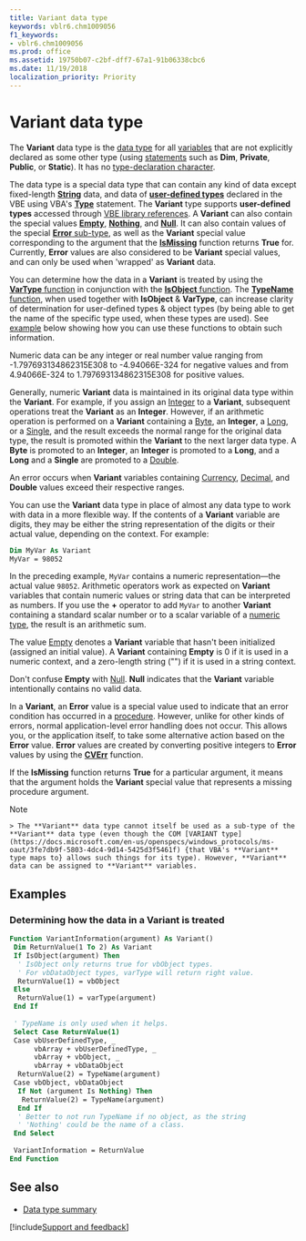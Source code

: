 ```yaml
---
title: Variant data type
keywords: vblr6.chm1009056
f1_keywords:
- vblr6.chm1009056
ms.prod: office
ms.assetid: 19750b07-c2bf-dff7-67a1-91b06338cbc6
ms.date: 11/19/2018
localization_priority: Priority
---
```



# Variant data type

The **Variant** data type is the [data type](../../Glossary/vbe-glossary.md#data-type) for all [variables](../../Glossary/vbe-glossary.md#variable) that are not explicitly declared as some other type (using [statements](../../Glossary/vbe-glossary.md#statement) such as **Dim**, **Private**, **Public**, or **Static**). It has no [type-declaration character](../../Glossary/vbe-glossary.md#type-declaration-character).

The data type is a special data type that can contain any kind of data except fixed-length [**String**](../../Glossary/vbe-glossary.md#string-data-type) data, and data of [**user-defined types**](../../Glossary/vbe-glossary.md#user-defined-type) declared in the VBE using VBA's [**Type**](../../reference/user-interface-help/type-statement.md) statement. The **Variant** type supports **user-defined types** accessed through [VBE library references](../../how-to/set-reference-to-a-type-library.md). A **Variant** can also contain the special values [**Empty**](../../Glossary/vbe-glossary.md#empty), [**Nothing**](../../reference/user-interface-help/nothing-keyword.md), and [**Null**](../../Glossary/vbe-glossary.md#null). It can also contain values of the special [**Error** sub-type](../../reference/user-interface-help/cverr-function.md), as well as the **Variant** special value corresponding to the argument that the [**IsMissing**](../Reference/User-Interface-Help/ismissing-function.md) function returns **True** for. Currently, **Error** values are also considered to be **Variant** special values, and can only be used when 'wrapped' as **Variant** data.

You can determine how the data in a **Variant** is treated by using the [**VarType** function](../../reference/user-interface-help/vartype-function.md) in conjunction with the [**IsObject** function](../../reference/user-interface-help/isobject-function.md). The [**TypeName** function](../../reference/user-interface-help/typename-function.md), when used together with **IsObject** & **VarType**, can increase clarity of determination for user-defined types & object types (by being able to get the name of the specific type used, when these types are used). See [example](#determining-how-the-data-in-a-variant-is-treated) below showing how you can use these functions to obtain such information.

Numeric data can be any integer or real number value ranging from -1.797693134862315E308 to -4.94066E-324 for negative values and from 4.94066E-324 to 1.797693134862315E308 for positive values. 

Generally, numeric **Variant** data is maintained in its original data type within the **Variant**. For example, if you assign an [Integer](../../Glossary/vbe-glossary.md#integer-data-type) to a **Variant**, subsequent operations treat the **Variant** as an **Integer**. However, if an arithmetic operation is performed on a **Variant** containing a [Byte](../../Glossary/vbe-glossary.md#byte-data-type), an **Integer**, a [Long](../../Glossary/vbe-glossary.md#long-data-type), or a [Single](../../Glossary/vbe-glossary.md#single-data-type), and the result exceeds the normal range for the original data type, the result is promoted within the **Variant** to the next larger data type. A **Byte** is promoted to an **Integer**, an **Integer** is promoted to a **Long**, and a **Long** and a **Single** are promoted to a [Double](../../Glossary/vbe-glossary.md#double-data-type). 

An error occurs when **Variant** variables containing [Currency](../../Glossary/vbe-glossary.md#currency-data-type), [Decimal](../../Glossary/vbe-glossary.md#decimal-data-type), and **Double** values exceed their respective ranges.

You can use the **Variant** data type in place of almost any data type to work with data in a more flexible way. If the contents of a **Variant** variable are digits, they may be either the string representation of the digits or their actual value, depending on the context. For example:

```vb
Dim MyVar As Variant 
MyVar = 98052 

```

In the preceding example, `MyVar` contains a numeric representation&mdash;the actual value `98052`. Arithmetic operators work as expected on **Variant** variables that contain numeric values or string data that can be interpreted as numbers. If you use the **+** operator to add `MyVar` to another **Variant** containing a standard scalar number or to a scalar variable of a [numeric type](../../Glossary/vbe-glossary.md#numeric-type), the result is an arithmetic sum.

The value [Empty](../../Glossary/vbe-glossary.md#empty) denotes a **Variant** variable that hasn't been initialized (assigned an initial value). A **Variant** containing **Empty** is 0 if it is used in a numeric context, and a zero-length string ("") if it is used in a string context.

Don't confuse **Empty** with [Null](../../Glossary/vbe-glossary.md#null). **Null** indicates that the **Variant** variable intentionally contains no valid data.

In a **Variant**, an **Error** value is a special value used to indicate that an error condition has occurred in a [procedure](../../Glossary/vbe-glossary.md#procedure). However, unlike for other kinds of errors, normal application-level error handling does not occur. This allows you, or the application itself, to take some alternative action based on the **Error** value. **Error** values are created by converting positive integers to **Error** values by using the **[CVErr](cverr-function.md)** function.

If the **IsMissing** function returns **True** for a particular argument, it means that the argument holds the **Variant** special value that represents a missing procedure argument.

 > [!NOTE] 
	> The **Variant** data type cannot itself be used as a sub-type of the **Variant** data type (even though the COM [VARIANT type](https://docs.microsoft.com/en-us/openspecs/windows_protocols/ms-oaut/3fe7db9f-5803-4dc4-9d14-5425d3f5461f) {that VBA's **Variant** type maps to} allows such things for its type). However, **Variant** data can be assigned to **Variant** variables.

## Examples

### Determining how the data in a Variant is treated

```vb
Function VariantInformation(argument) As Variant()
 Dim ReturnValue(1 To 2) As Variant
 If IsObject(argument) Then
  ' IsObject only returns true for vbObject types.
  ' For vbDataObject types, varType will return right value.
  ReturnValue(1) = vbObject
 Else
  ReturnValue(1) = varType(argument)
 End If
        
 ' TypeName is only used when it helps.
 Select Case ReturnValue(1)
 Case vbUserDefinedType, _
      vbArray + vbUserDefinedType, _
      vbArray + vbObject, _
      vbArray + vbDataObject
  ReturnValue(2) = TypeName(argument)
 Case vbObject, vbDataObject
  If Not (argument Is Nothing) Then
   ReturnValue(2) = TypeName(argument)
  End If
  ' Better to not run TypeName if no object, as the string
  ' 'Nothing' could be the name of a class.
 End Select
    
 VariantInformation = ReturnValue
End Function
```

## See also

- [Data type summary](data-type-summary.md)

[!include[Support and feedback](~/includes/feedback-boilerplate.md)]

